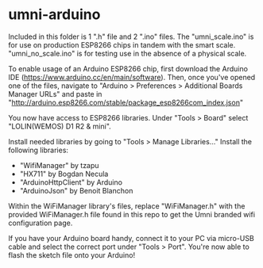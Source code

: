 # umni-arduino

Included in this folder is 1 ".h" file and 2 ".ino" files. The "umni_scale.ino" is for use on production ESP8266 chips in tandem with the smart scale. "umni_no_scale.ino" is for testing use in the absence of a physical scale.

To enable usage of an Arduino ESP8266 chip, first download the Arduino IDE (https://www.arduino.cc/en/main/software). Then, once you've opened one of the files, navigate to "Arduino > Preferences > Additional Boards Manager URLs" and paste in "http://arduino.esp8266.com/stable/package_esp8266com_index.json"

You now have access to ESP8266 libraries. Under "Tools > Board" select "LOLIN(WEMOS) D1 R2 & mini".

Install needed libraries by going to "Tools > Manage Libraries..." Install the following libraries:
- "WifiManager" by tzapu
- "HX711" by Bogdan Necula
- "ArduinoHttpClient" by Arduino
- "ArduinoJson" by Benoit Blanchon

Within the WiFiManager library's files, replace "WiFiManager.h" with the provided WiFiManager.h file found in this repo to get the Umni branded wifi configuration page.

If you have your Arduino board handy, connect it to your PC via micro-USB cable and select the correct port under "Tools > Port". You're now able to flash the sketch file onto your Arduino!
